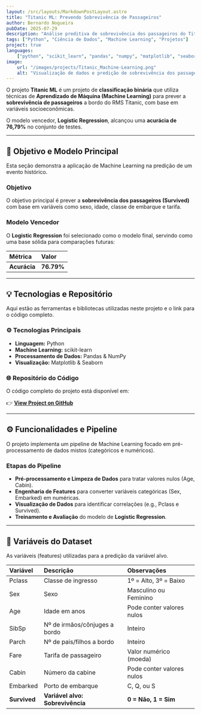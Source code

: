 ```yaml
---
layout: /src/layouts/MarkdownPostLayout.astro
title: "Titanic ML: Prevendo Sobrevivência de Passageiros"
author: Bernardo Nogueira
pubDate: 2025-07-29
description: "Análise preditiva de sobrevivência dos passageiros do Titanic usando aprendizado de máquina e variáveis socioeconômicas."
tags: ["Python", "Ciência de Dados", "Machine Learning", "Projetos"]
project: true
languages:
    ["python", "scikit_learn", "pandas", "numpy", "matplotlib", "seaborn"]
image:
    url: "/images/projects/Titanic_Machine-Learning.png"
    alt: "Visualização de dados e predição de sobrevivência dos passageiros do Titanic."
---
```


O projeto **Titanic ML** é um projeto de **classificação binária** que utiliza técnicas de **Aprendizado de Máquina (Machine Learning)** para prever a **sobrevivência de passageiros** a bordo do RMS Titanic, com base em variáveis socioeconômicas.

O modelo vencedor, **Logistic Regression**, alcançou uma **acurácia de 76,79%** no conjunto de testes.

---

## 🎯 Objetivo e Modelo Principal

Esta seção demonstra a aplicação de Machine Learning na predição de um evento histórico.

### Objetivo

O objetivo principal é prever a **sobrevivência dos passageiros (Survived)** com base em variáveis como sexo, idade, classe de embarque e tarifa.

### Modelo Vencedor

O **Logistic Regression** foi selecionado como o modelo final, servindo como uma base sólida para comparações futuras:

| Métrica      | Valor      |
| :----------- | :--------- |
| **Acurácia** | **76.79%** |


---

## 💡 Tecnologias e Repositório

Aqui estão as ferramentas e bibliotecas utilizadas neste projeto e o link para o código completo.

### ⚙️ Tecnologias Principais

-   **Linguagem:** Python
-   **Machine Learning:** scikit-learn
-   **Processamento de Dados:** Pandas & NumPy
-   **Visualização:** Matplotlib & Seaborn

### 🌐 Repositório do Código

O código completo do projeto está disponível em:

👉 **[View Project on GitHub](https://github.com/bernardonogueira8/Titanic_Machine-Learning)**

---

## ⚙️ Funcionalidades e Pipeline

O projeto implementa um pipeline de Machine Learning focado em pré-processamento de dados mistos (categóricos e numéricos).

### Etapas do Pipeline

-   **Pré-processamento e Limpeza de Dados** para tratar valores nulos (Age, Cabin).
-   **Engenharia de Features** para converter variáveis categóricas (Sex, Embarked) em numéricas.
-   **Visualização de Dados** para identificar correlações (e.g., Pclass e Survived).
-   **Treinamento e Avaliação** do modelo de **Logistic Regression**.

---

## 📖 Variáveis do Dataset

As variáveis (features) utilizadas para a predição da variável alvo.

| Variável     | Descrição                        | Observações               |
| :----------- | :------------------------------- | :------------------------ |
| Pclass       | Classe de ingresso               | 1º = Alto, 3º = Baixo     |
| Sex          | Sexo                             | Masculino ou Feminino     |
| Age          | Idade em anos                    | Pode conter valores nulos |
| SibSp        | Nº de irmãos/cônjuges a bordo    | Inteiro                   |
| Parch        | Nº de pais/filhos a bordo        | Inteiro                   |
| Fare         | Tarifa de passageiro             | Valor numérico (moeda)    |
| Cabin        | Número da cabine                 | Pode conter valores nulos |
| Embarked     | Porto de embarque                | C, Q, ou S                |
| **Survived** | **Variável alvo: Sobrevivência** | **0 = Não, 1 = Sim**      |
